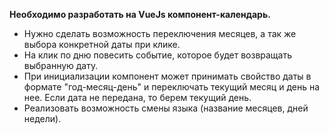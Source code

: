 **Необходимо разработать на VueJs компонент-календарь.**

- Нужно сделать возможность переключения месяцев, а так же выбора конкретной даты при клике.
- На клик по дню повесить событие, которое будет возвращать выбранную дату.
- При инициализации компонент может принимать свойство даты в формате "год-месяц-день" и переключать текущий месяц и день на нее. Если дата не передана, то берем текущий день.
- Реализовать возможность смены языка (название месяцев, дней недели).
